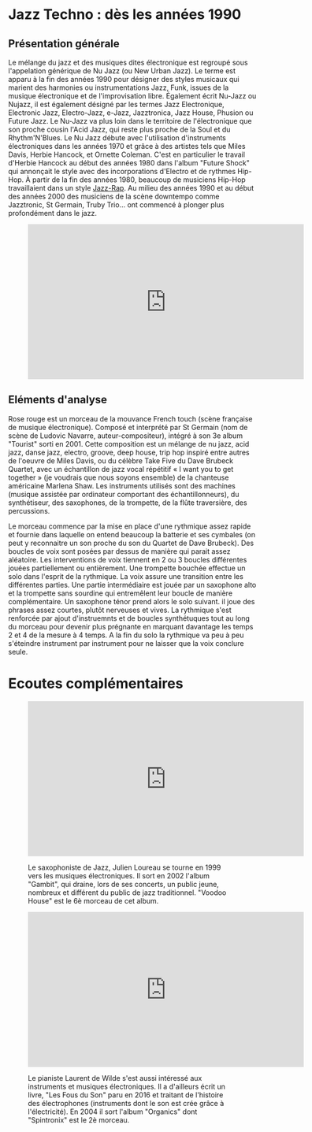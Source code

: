 # Jazz Techno : dès les années 1990

## Présentation générale
Le mélange du jazz et des musiques dites électronique est regroupé sous l'appelation générique de Nu Jazz  (ou New Urban Jazz).
Le terme est apparu à la fin des années 1990 pour désigner des styles musicaux qui marient des harmonies ou instrumentations Jazz, Funk, issues de la musique électronique et de l'improvisation libre. Également écrit Nu-Jazz ou Nujazz, il est également désigné par les termes Jazz Electronique, Electronic Jazz, Electro-Jazz, e-Jazz, Jazztronica, Jazz House, Phusion ou Future Jazz. Le Nu-Jazz va plus loin dans le territoire de l'électronique que son proche cousin l'Acid Jazz, qui reste plus proche de la Soul et du Rhythm'N'Blues.
Le Nu Jazz débute avec l'utilisation d'instruments électroniques dans les années 1970 et grâce à des artistes tels que Miles Davis, Herbie Hancock, et Ornette Coleman. C'est en particulier le travail d'Herbie Hancock au début des années 1980 dans l'album "Future Shock" qui annonçait le style avec des incorporations d'Electro et de rythmes Hip-Hop. À partir de la fin des années 1980, beaucoup de musiciens Hip-Hop travaillaient dans un style [Jazz-Rap](/fusions/b9-jazz-techno.md#Présentation-Générale). Au milieu des années 1990 et au début des années 2000 des musiciens de la scène downtempo comme Jazztronic, St Germain, Truby Trio... ont commencé à plonger plus profondément dans le jazz.

<figure class="app-frame fusions text-align-center" data-title="Rose Rouge - St Germain">
  <iframe width="560" height="315" src="https://www.youtube.com/embed/b9yqqhr_7Sg" title="YouTube video player" frameborder="0" allow="accelerometer; autoplay; clipboard-write; encrypted-media; gyroscope; picture-in-picture; web-share" allowfullscreen></iframe>
  <!-- <video src="assets/images/Rose rouge.mp4" controls> -->
</figure>

## Eléments d'analyse
Rose rouge est un morceau de la mouvance French touch (scène française de musique électronique). Composé et interprété par St Germain (nom de scène de Ludovic Navarre, auteur-compositeur), intégré à son 3e album "Tourist" sorti en 2001. Cette composition est un mélange de nu jazz, acid jazz, danse jazz, electro, groove, deep house, trip hop inspiré entre autres de l'oeuvre de Miles Davis, ou du célèbre Take Five du Dave Brubeck Quartet, avec un échantillon de jazz vocal répétitif « I want you to get together » (je voudrais que nous soyons ensemble) de la chanteuse américaine Marlena Shaw.
 Les instruments utilisés sont des machines (musique assistée par ordinateur comportant des échantillonneurs), du synthétiseur, des saxophones, de la trompette, de la flûte traversière, des percussions.

Le morceau commence par la mise en place d'une rythmique assez rapide et fournie dans laquelle on entend beaucoup la batterie et ses cymbales (on peut y reconnaitre un son proche du son du Quartet de Dave Brubeck). Des boucles de voix sont posées par dessus de manière qui parait assez aléatoire. Les interventions de voix tiennent en 2 ou 3 boucles différentes jouées partiellement ou entièrement. Une trompette bouchée effectue un solo dans l'esprit de la rythmique. La voix assure une transition entre les différentes parties. Une partie intermédiaire est jouée par un saxophone alto et la trompette sans sourdine qui entremêlent leur boucle de manière complémentaire. Un saxophone ténor prend alors le solo suivant. il joue des phrases assez courtes, plutôt nerveuses et vives. La rythmique s'est renforcée par ajout d'instruemnts et de boucles synthétuques tout au long du morceau pour devenir plus prégnante en marquant davantage les temps 2 et 4 de la mesure à 4 temps. A la fin du solo la rythmique va peu à peu s'éteindre instrument par instrument pour ne laisser que la voix conclure seule.

# Ecoutes complémentaires
<div class="encarts">
<figure class="app-frame encart text-align-center fusions" data-title="Voodoo House - Julien Loureau">
    <iframe width="560" height="315" src="https://www.youtube.com/embed/_i9G_UvA1XU" title="YouTube video player" frameborder="0" allow="accelerometer; autoplay; clipboard-write; encrypted-media; gyroscope; picture-in-picture; web-share" allowfullscreen></iframe>
    <!-- <video controls src="assets/images/Julien Lourau — Voodoo House (Gambit 2000).mp4"></video> -->
  <p>
   Le saxophoniste de Jazz, Julien Loureau se tourne en 1999 vers les musiques électroniques. Il sort en 2002 l'album "Gambit", qui draine, lors de ses concerts, un public jeune, nombreux et différent du public de jazz traditionnel. "Voodoo House" est le 6è morceau de cet album.
  </p>
</figure>
<figure class="app-frame encart text-align-center fusions" data-title="Spintronix - Laurent de Wilde">
  <iframe width="560" height="315" src="https://www.youtube.com/embed/8cOu6_1e5HM" title="YouTube video player" frameborder="0" allow="accelerometer; autoplay; clipboard-write; encrypted-media; gyroscope; picture-in-picture; web-share" allowfullscreen></iframe>
  <!-- <video controls src="assets/images/Spintronix.mp4"></video> -->
  <p>
   Le pianiste Laurent de Wilde s'est aussi intéressé aux instruments et musiques électroniques. Il a d'ailleurs écrit un livre, "Les Fous du Son" paru en 2016 et traitant de l'histoire des électrophones (instruments dont le son est crée grâce à l'électricité). En 2004 il sort l'album "Organics" dont "Spintronix" est le 2è morceau.
  </p>
</figure>
</div>